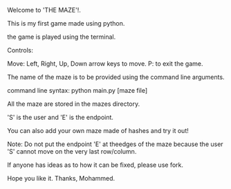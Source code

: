 Welcome to 'THE MAZE'!.

This is my first game made using python.

the game is played using the terminal.

Controls:

Move: Left, Right, Up, Down arrow keys to move.
P: to exit the game.


The name of the maze is to be provided using the command line arguments.

command line syntax: python main.py [maze file]

All the maze are stored in the mazes directory.

'S' is the user and 'E' is the endpoint.

You can also add your own maze made of hashes and try it out!

Note: Do not put the endpoint 'E' at theedges of the maze because the user 'S' cannot move on the very last row/column.

If anyone has ideas as to how it can be fixed, please use fork. 


Hope you like it.
Thanks,
Mohammed.